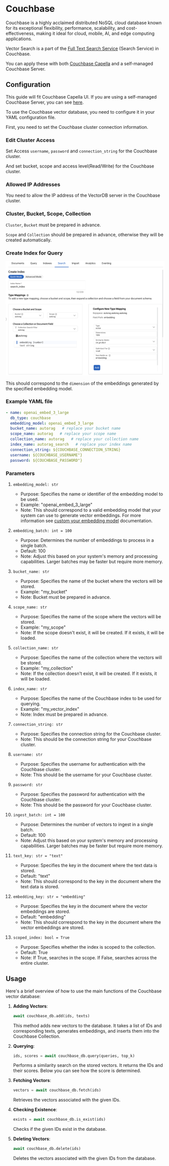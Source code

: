 # Couchbase

Couchbase is a highly acclaimed distributed NoSQL cloud database known for its exceptional flexibility, performance, scalability, and cost-effectiveness, making it ideal for cloud, mobile, AI, and edge computing applications.

Vector Search is a part of the [Full Text Search Service](https://docs.couchbase.com/server/current/learn/services-and-indexes/services/search-service.html) (Search Service) in Couchbase.

You can apply these with both [Couchbase Capella](https://www.couchbase.com/products/capella/) and a self-managed Couchbase Server.

## Configuration

This guide will fit Couchbase Capella UI. If you are using a self-managed Couchbase Server, you can see [here](https://docs.couchbase.com/server/current/getting-started/do-a-quick-install.html).

To use the Couchbase vector database, you need to configure it in your YAML configuration file.

First, you need to set the Couchbase cluster connection information.

### Edit Cluster Access
Set Access `username`, `password` and `connection_string` for the Couchbase cluster.

And set bucket, scope and access level(Read/Write) for the Couchbase cluster.

### Allowed IP Addresses

You need to allow the IP address of the VectorDB server in the Couchbase cluster.

### Cluster, Bucket, Scope, Collection

`Cluster`, `Bucket` must be prepared in advance.

`Scope` and `Collection` should be prepared in advance, otherwise they will be created automatically.

### Create Index for Query

![couchbase_search_index.png](../../_static/integration/couchbase_search_index.png)

This should correspond to the `dimension` of the embeddings generated by the specified embedding model.

### Example YAML file

```yaml
- name: openai_embed_3_large
  db_type: couchbase
  embedding_model: openai_embed_3_large
  bucket_name: autorag   # replace your bucket name
  scope_name: autorag   # replace your scope name
  collection_name: autorag   # replace your collection name
  index_name: autorag_search   # replace your index name
  connection_string: ${COUCHBASE_CONNECTION_STRING}
  username: ${COUCHBASE_USERNAME"}
  password: ${COUCHBASE_PASSWORD"}
```

### Parameters

1. `embedding_model: str`
   - Purpose: Specifies the name or identifier of the embedding model to be used.
   - Example: "openai_embed_3_large"
   - Note: This should correspond to a valid embedding model that your system can use to generate vector embeddings. For more information see [custom your embedding model](https://docs.auto-rag.com/local_model.html#configure-the-embedding-model) documentation.

2. `embedding_batch: int = 100`
   - Purpose: Determines the number of embeddings to process in a single batch.
   - Default: 100
   - Note: Adjust this based on your system's memory and processing capabilities. Larger batches may be faster but require more memory.

3. `bucket_name: str`
   - Purpose: Specifies the name of the bucket where the vectors will be stored.
   - Example: "my_bucket"
   - Note: Bucket must be prepared in advance.

4. `scope_name: str`
   - Purpose: Specifies the name of the scope where the vectors will be stored.
   - Example: "my_scope"
   - Note: If the scope doesn't exist, it will be created. If it exists, it will be loaded.

5. `collection_name: str`
    - Purpose: Specifies the name of the collection where the vectors will be stored.
    - Example: "my_collection"
    - Note: If the collection doesn't exist, it will be created. If it exists, it will be loaded.

6. `index_name: str`
    - Purpose: Specifies the name of the Couchbase index to be used for querying.
    - Example: "my_vector_index"
    - Note: Index must be prepared in advance.

7. `connection_string: str`
    - Purpose: Specifies the connection string for the Couchbase cluster.
    - Note: This should be the connection string for your Couchbase cluster.

8. `username: str`
    - Purpose: Specifies the username for authentication with the Couchbase cluster.
    - Note: This should be the username for your Couchbase cluster.

9. `password: str`
    - Purpose: Specifies the password for authentication with the Couchbase cluster.
    - Note: This should be the password for your Couchbase cluster.

10. `ingest_batch: int = 100`
    - Purpose: Determines the number of vectors to ingest in a single batch.
    - Default: 100
    - Note: Adjust this based on your system's memory and processing capabilities. Larger batches may be faster but require more memory.

11. `text_key: str = "text"`
    - Purpose: Specifies the key in the document where the text data is stored.
    - Default: "text"
    - Note: This should correspond to the key in the document where the text data is stored.

12. `embedding_key: str = "embedding"`
    - Purpose: Specifies the key in the document where the vector embeddings are stored.
    - Default: "embedding"
    - Note: This should correspond to the key in the document where the vector embeddings are stored.

13. `scoped_index: bool = True`
    - Purpose: Specifies whether the index is scoped to the collection.
    - Default: True
    - Note: If True, searches in the scope. If False, searches across the entire cluster.

## Usage

Here's a brief overview of how to use the main functions of the Couchbase vector database:

1. **Adding Vectors**:
   ```python
   await couchbase_db.add(ids, texts)
   ```
   This method adds new vectors to the database.
   It takes a list of IDs and corresponding texts, generates embeddings, and inserts them into the Couchbase Collection.

2. **Querying**:
   ```python
   ids, scores = await couchbase_db.query(queries, top_k)
   ```
   Performs a similarity search on the stored vectors.
   It returns the IDs and their scores.
   Below you can see how the score is determined.

3. **Fetching Vectors**:
   ```python
   vectors = await couchbase_db.fetch(ids)
   ```
   Retrieves the vectors associated with the given IDs.

4. **Checking Existence**:
   ```python
   exists = await couchbase_db.is_exist(ids)
   ```
   Checks if the given IDs exist in the database.

5. **Deleting Vectors**:
   ```python
   await couchbase_db.delete(ids)
   ```
   Deletes the vectors associated with the given IDs from the database.
